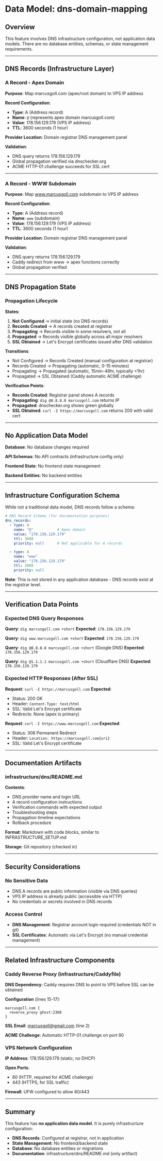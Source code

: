# Data Model: dns-domain-mapping

## Overview

This feature involves DNS infrastructure configuration, not application data models. There are no database entities, schemas, or state management requirements.

---

## DNS Records (Infrastructure Layer)

### A Record - Apex Domain

**Purpose**: Map marcusgoll.com (apex/root domain) to VPS IP address

**Record Configuration**:
- **Type**: A (Address record)
- **Name**: `@` (represents apex domain marcusgoll.com)
- **Value**: 178.156.129.179 (VPS IP address)
- **TTL**: 3600 seconds (1 hour)

**Provider Location**: Domain registrar DNS management panel

**Validation**:
- DNS query returns 178.156.129.179
- Global propagation verified via dnschecker.org
- ACME HTTP-01 challenge succeeds for SSL cert

---

### A Record - WWW Subdomain

**Purpose**: Map www.marcusgoll.com subdomain to VPS IP address

**Record Configuration**:
- **Type**: A (Address record)
- **Name**: `www` (subdomain)
- **Value**: 178.156.129.179 (VPS IP address)
- **TTL**: 3600 seconds (1 hour)

**Provider Location**: Domain registrar DNS management panel

**Validation**:
- DNS query returns 178.156.129.179
- Caddy redirect from www → apex functions correctly
- Global propagation verified

---

## DNS Propagation State

### Propagation Lifecycle

**States**:
1. **Not Configured** → Initial state (no DNS records)
2. **Records Created** → A records created at registrar
3. **Propagating** → Records visible in some resolvers, not all
4. **Propagated** → Records visible globally across all major resolvers
5. **SSL Obtained** → Let's Encrypt certificates issued after DNS validation

**Transitions**:
- Not Configured → Records Created (manual configuration at registrar)
- Records Created → Propagating (automatic, 0-15 minutes)
- Propagating → Propagated (automatic, 15min-48hr, typically <1hr)
- Propagated → SSL Obtained (Caddy automatic ACME challenge)

**Verification Points**:
- **Records Created**: Registrar panel shows A records
- **Propagating**: `dig @8.8.8.8 marcusgoll.com` returns IP
- **Propagated**: dnschecker.org shows green globally
- **SSL Obtained**: `curl -I https://marcusgoll.com` returns 200 with valid cert

---

## No Application Data Model

**Database**: No database changes required

**API Schemas**: No API contracts (infrastructure config only)

**Frontend State**: No frontend state management

**Backend Entities**: No backend entities

---

## Infrastructure Configuration Schema

While not a traditional data model, DNS records follow a schema:

```yaml
# DNS Record Schema (for documentation purposes)
dns_records:
  - type: A
    name: "@"           # Apex domain
    value: "178.156.129.179"
    ttl: 3600
    priority: null      # Not applicable for A records

  - type: A
    name: "www"
    value: "178.156.129.179"
    ttl: 3600
    priority: null
```

**Note**: This is not stored in any application database - DNS records exist at the registrar level.

---

## Verification Data Points

### Expected DNS Query Responses

**Query**: `dig marcusgoll.com +short`
**Expected**: `178.156.129.179`

**Query**: `dig www.marcusgoll.com +short`
**Expected**: `178.156.129.179`

**Query**: `dig @8.8.8.8 marcusgoll.com +short` (Google DNS)
**Expected**: `178.156.129.179`

**Query**: `dig @1.1.1.1 marcusgoll.com +short` (Cloudflare DNS)
**Expected**: `178.156.129.179`

### Expected HTTP Responses (After SSL)

**Request**: `curl -I https://marcusgoll.com`
**Expected**:
- Status: 200 OK
- Header: `Content-Type: text/html`
- SSL: Valid Let's Encrypt certificate
- Redirects: None (apex is primary)

**Request**: `curl -I https://www.marcusgoll.com`
**Expected**:
- Status: 308 Permanent Redirect
- Header: `Location: https://marcusgoll.com{uri}`
- SSL: Valid Let's Encrypt certificate

---

## Documentation Artifacts

### infrastructure/dns/README.md

**Contents**:
- DNS provider name and login URL
- A record configuration instructions
- Verification commands with expected output
- Troubleshooting steps
- Propagation timeline expectations
- Rollback procedure

**Format**: Markdown with code blocks, similar to INFRASTRUCTURE_SETUP.md

**Storage**: Git repository (checked in)

---

## Security Considerations

### No Sensitive Data

- DNS A records are public information (visible via DNS queries)
- VPS IP address is already public (accessible via HTTP)
- No credentials or secrets involved in DNS records

### Access Control

- **DNS Management**: Registrar account login required (credentials NOT in git)
- **SSL Certificates**: Automatic via Let's Encrypt (no manual credential management)

---

## Related Infrastructure Components

### Caddy Reverse Proxy (infrastructure/Caddyfile)

**DNS Dependency**: Caddy requires DNS to point to VPS before SSL can be obtained

**Configuration** (lines 15-17):
```
marcusgoll.com {
  reverse_proxy ghost:2368
}
```

**SSL Email**: marcusgoll@gmail.com (line 2)

**ACME Challenge**: Automatic HTTP-01 challenge on port 80

### VPS Network Configuration

**IP Address**: 178.156.129.179 (static, no DHCP)

**Open Ports**:
- 80 (HTTP, required for ACME challenge)
- 443 (HTTPS, for SSL traffic)

**Firewall**: UFW configured to allow 80/443

---

## Summary

This feature has **no application data model**. It is purely infrastructure configuration:
- **DNS Records**: Configured at registrar, not in application
- **State Management**: No frontend/backend state
- **Database**: No database entities or migrations
- **Documentation**: infrastructure/dns/README.md (only artifact)

